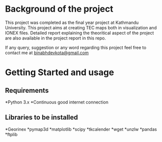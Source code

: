 # Background of the project #
This project was completed as the final year project at Kathmandu University.
This project aims at creating TEC maps both in visualization and IONEX files.
Detailed report explaining the theoritical aspect of the project are also available
in the project report in this repo. 

If any query, suggestion or any word regarding this project feel free to contact me
at binabhdevkota@gmail.com
# Getting Started and usage #

## Requirements ##
*Python 3.x
*Continuous good internet connection

## Libraries to be installed ##
*Georinex
*pymap3d
*matplotlib
*scipy
*tkcalender
*wget
*unzlw
*pandas
*ftplib